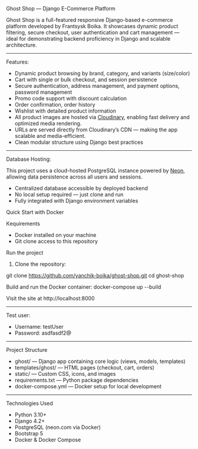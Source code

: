 Ghost Shop — Django E-Commerce Platform

Ghost Shop is a full-featured responsive Django-based e-commerce platform developed by Frantsysk Boika. 
It showcases dynamic product filtering, secure checkout, user authentication and cart management — ideal for demonstrating backend proficiency in Django and scalable architecture.

---

Features:

- Dynamic product browsing by brand, category, and variants (size/color)
- Cart with single or bulk checkout, and session persistence
- Secure authentication, address management, and payment options, password management
- Promo code support with discount calculation
- Order confirmation, order history
- Wishlist with detailed product information
- All product images are hosted via [Cloudinary](https://cloudinary.com), enabling fast delivery and optimized media rendering.
- URLs are served directly from Cloudinary’s CDN — making the app scalable and media-efficient.
- Clean modular structure using Django best practices

---

Database Hosting:

This project uses a cloud-hosted PostgreSQL instance powered by [Neon]([https://neon.com]), allowing data persistence across all users and sessions.

- Centralized database accessible by deployed backend
- No local setup required — just clone and run
- Fully integrated with Django environment variables


Quick Start with Docker

Кequirements

- Docker installed on your machine
- Git clone access to this repository

Run the project

1. Clone the repository:

git clone https://github.com/yanchik-boika/ghost-shop.git
cd ghost-shop

Build and run the Docker container:
docker-compose up --build

Visit the site at http://localhost:8000

---

Test user:

- Username: testUser
- Password: asdfasdf2@

---

Project Structure

- ghost/ — Django app containing core logic (views, models, templates)
- templates/ghost/ — HTML pages (checkout, cart, orders)
- static/ — Custom CSS, icons, and images
- requirements.txt — Python package dependencies
- docker-compose.yml — Docker setup for local development

---

Technologies Used

- Python 3.10+
- Django 4.2+
- PostgreSQL (neon.com via Docker)
- Bootstrap 5
- Docker & Docker Compose









